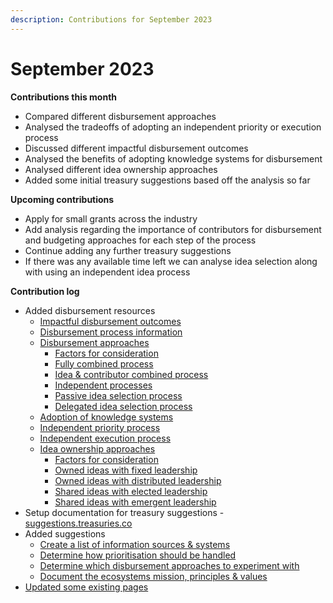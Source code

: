 ```yaml
---
description: Contributions for September 2023
---
```


# September 2023

**Contributions this month**

* Compared different disbursement approaches
* Analysed the tradeoffs of adopting an independent priority or execution process
* Discussed different impactful disbursement outcomes
* Analysed the benefits of adopting knowledge systems for disbursement
* Analysed different idea ownership approaches
* Added some initial treasury suggestions based off the analysis so far



**Upcoming contributions**

* Apply for small grants across the industry
* Add analysis regarding the importance of contributors for disbursement and budgeting approaches for each step of the process
* Continue adding any further treasury suggestions
* If there was any available time left we can analyse idea selection along with using an independent idea process



**Contribution log**

* Added disbursement resources
  * [Impactful disbursement outcomes](https://disbursement.treasuries.co/disbursement-process/impactful-disbursement-outcomes)
  * [Disbursement process information](https://disbursement.treasuries.co/disbursement-process/disbursement-operating-process/disbursement-process-information)
  * [Disbursement approaches](https://disbursement.treasuries.co/disbursement-process/disbursement-approaches)
    * [Factors for consideration](https://disbursement.treasuries.co/disbursement-process/disbursement-approaches/factors-for-consideration)
    * [Fully combined process](https://disbursement.treasuries.co/disbursement-process/disbursement-approaches/fully-combined-process)
    * [Idea & contributor combined process](https://disbursement.treasuries.co/disbursement-process/disbursement-approaches/idea-and-contributor-combined-process)
    * [Independent processes](https://disbursement.treasuries.co/disbursement-process/disbursement-approaches/independent-processes)
    * [Passive idea selection process](https://disbursement.treasuries.co/disbursement-process/disbursement-approaches/passive-idea-selection-process)
    * [Delegated idea selection process](https://disbursement.treasuries.co/disbursement-process/disbursement-approaches/delegated-idea-selection-process)
  * [Adoption of knowledge systems](https://disbursement.treasuries.co/knowledge/adoption-of-knowledge-systems)
  * [Independent priority process](https://disbursement.treasuries.co/priorities/independent-priority-process)
  * [Independent execution process](https://disbursement.treasuries.co/execution/independent-execution-process)
  * [Idea ownership approaches](https://disbursement.treasuries.co/ideas/idea-ownership-approaches)
    * [Factors for consideration](https://disbursement.treasuries.co/ideas/idea-ownership-approaches/factors-for-consideration)
    * [Owned ideas with fixed leadership](https://disbursement.treasuries.co/ideas/idea-ownership-approaches/owned-ideas-with-fixed-leadership)
    * [Owned ideas with distributed leadership](https://disbursement.treasuries.co/ideas/idea-ownership-approaches/owned-ideas-with-distributed-decisions)
    * [Shared ideas with elected leadership](https://disbursement.treasuries.co/ideas/idea-ownership-approaches/shared-ideas-with-elected-leadership)
    * [Shared ideas with emergent leadership](https://disbursement.treasuries.co/ideas/idea-ownership-approaches/shared-ideas-with-emergent-leadership)
* Setup documentation for treasury suggestions - [suggestions.treasuries.co](https://suggestions.treasuries.co/)
* Added suggestions
  * [Create a list of information sources & systems](https://suggestions.treasuries.co/disbursement/create-a-list-of-information-resources-and-systems)
  * [Determine how prioritisation should be handled](https://suggestions.treasuries.co/disbursement/determine-how-prioritisation-should-be-handled)
  * [Determine which disbursement approaches to experiment with](https://suggestions.treasuries.co/disbursement/determine-which-disbursement-approaches-to-experiment-with)
  * [Document the ecosystems mission, principles & values](https://suggestions.treasuries.co/disbursement/document-the-ecosystems-mission-principles-and-values)
* [Updated some existing pages](https://github.com/orgs/web3association/repositories)
